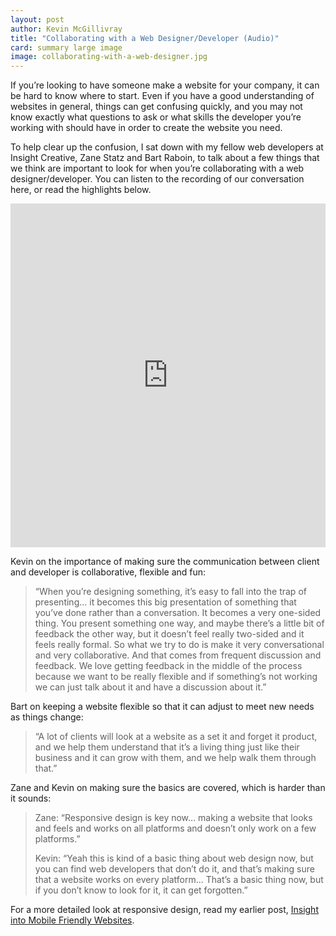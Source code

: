 ```yaml
---
layout: post
author: Kevin McGillivray
title: "Collaborating with a Web Designer/Developer (Audio)"
card: summary large image
image: collaborating-with-a-web-designer.jpg
---
```


If you’re looking to have someone make a website for your company, it can be hard to know where to start. Even if you have a good understanding of websites in general, things can get confusing quickly, and you may not know exactly what questions to ask or what skills the developer you’re working with should have in order to create the website you need. 

To help clear up the confusion, I sat down with my fellow web developers at Insight Creative, Zane Statz and Bart Raboin, to talk about a few things that we think are important to look for when you’re collaborating with a web designer/developer. You can listen to the recording of our conversation here, or read the highlights below.

<iframe width="100%" height="550" scrolling="no" frameborder="no" src="https://w.soundcloud.com/player/?url=https%3A//api.soundcloud.com/tracks/157869159&amp;auto_play=false&amp;hide_related=false&amp;show_comments=true&amp;show_user=true&amp;show_reposts=false&amp;visual=true"></iframe>

Kevin on the importance of making sure the communication between client and developer is collaborative, flexible and fun:

> “When you’re designing something, it’s easy to fall into the trap of presenting… it becomes this big presentation of something that you’ve done rather than a conversation. It becomes a very one-sided thing. You present something one way, and maybe there’s a little bit of feedback the other way, but it doesn’t feel really two-sided and it feels really formal. So what we try to do is make it very conversational and very collaborative. And that comes from frequent discussion and feedback. We love getting feedback in the middle of the process because we want to be really flexible and if something’s not working we can just talk about it and have a discussion about it.”

Bart on keeping a website flexible so that it can adjust to meet new needs as things change:

> “A lot of clients will look at a website as a set it and forget it product, and we help them understand that it’s a living thing just like their business and it can grow with them, and we help walk them through that.”

Zane and Kevin on making sure the basics are covered, which is harder than it sounds:

> Zane: “Responsive design is key now… making a website that looks and feels and works on all platforms and doesn’t only work on a few platforms.” 
>
> Kevin: “Yeah this is kind of a basic thing about web design now, but you can find web developers that don’t do it, and that’s making sure that a website works on every platform… That’s a basic thing now, but if you don’t know to look for it, it can get forgotten.”

For a more detailed look at responsive design, read my earlier post, [Insight into Mobile Friendly Websites](http://www.insightcreative.com/blog/2012/11/insight-into-mobile-friendly-websites/).